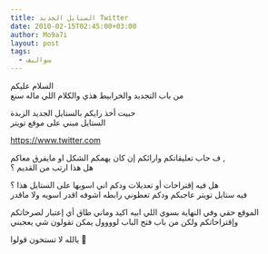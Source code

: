 ```yaml
---
title: الستايل الجديد Twitter
date: 2010-02-15T02:45:00+03:00
author: Mo9a7i
layout: post
tags:
  - سواليف
---
```

السلام عليكم  
من باب التجديد والخرابيط هذي والكلام اللي ماله سنع

حبيت أخذ رايكم بالستايل الجديد الزبدة  
الستايل مبني على موقع تويتر  

<https://www.twitter.com>

ف حاب تعليقاتكم وارائكم إن كان يهمكم الشكل او مايفرق معاكم ,  
هل هذا ارتب من القديم ؟

هل فيه إقتراحات أو تعديلات ودكم اني اسويها على الستايل هذا ؟  
فيه ستايل تويتر عاجبكم ودكم تعطوني رابطه اشوفه اقدر اسويه ولا ماقدر

الموقع حقي وفي النهاية بسوي اللي ابيه اكيد وماني طاق أي إعتبار لصرخاتكم وإقتراحاتكم ولكن من باب فتح الباب لوووول يمكن تقولون شي يعجبني

يالله لا تستحون قولوا 👅
